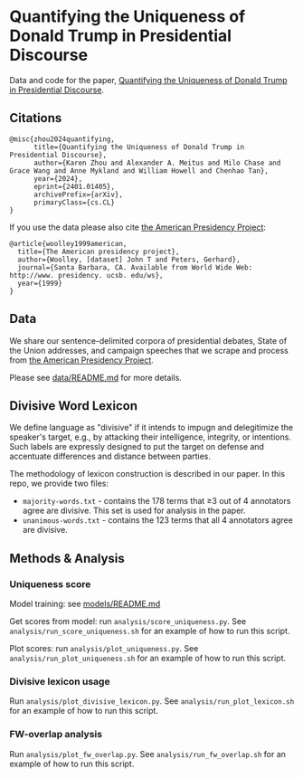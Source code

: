 # Quantifying the Uniqueness of Donald Trump in Presidential Discourse

Data and code for the paper, [Quantifying the Uniqueness of Donald Trump in Presidential Discourse](https://arxiv.org/abs/2401.01405).



## Citations
```
@misc{zhou2024quantifying,
      title={Quantifying the Uniqueness of Donald Trump in Presidential Discourse}, 
      author={Karen Zhou and Alexander A. Meitus and Milo Chase and Grace Wang and Anne Mykland and William Howell and Chenhao Tan},
      year={2024},
      eprint={2401.01405},
      archivePrefix={arXiv},
      primaryClass={cs.CL}
}
```


If you use the data please also cite [the American Presidency Project](https://www.presidency.ucsb.edu/documents):
```
@article{woolley1999american,
  title={The American presidency project},
  author={Woolley, [dataset] John T and Peters, Gerhard},
  journal={Santa Barbara, CA. Available from World Wide Web: http://www. presidency. ucsb. edu/ws},
  year={1999}
}
```

## Data
We share our sentence-delimited corpora of presidential debates, State of the Union addresses, and campaign speeches that we scrape and process from [the American Presidency Project](https://www.presidency.ucsb.edu/documents).

Please see [data/README.md](data/README.md) for more details.

## Divisive Word Lexicon
We define language as "divisive" if it intends to impugn and delegitimize the speaker's target, e.g., by attacking their intelligence, integrity, or intentions. Such labels are expressly designed to put the target on defense and accentuate differences and distance between parties.

The methodology of lexicon construction is described in our paper. In this repo, we provide two files:
- `majority-words.txt` - contains the 178 terms that ≥3 out of 4 annotators agree are divisive. This set is used for analysis in the paper.
- `unanimous-words.txt` - contains the 123 terms that all 4 annotators agree are divisive. 

## Methods & Analysis

### Uniqueness score

Model training: see [models/README.md](models/README.md)

Get scores from model: run `analysis/score_uniqueness.py`. See `analysis/run_score_uniqueness.sh` for an example of how to run this script.

Plot scores: run `analysis/plot_uniqueness.py`. See `analysis/run_plot_uniqueness.sh` for an example of how to run this script.

### Divisive lexicon usage
Run `analysis/plot_divisive_lexicon.py`. See `analysis/run_plot_lexicon.sh` for an example of how to run this script.


### FW-overlap analysis
Run `analysis/plot_fw_overlap.py`. See `analysis/run_fw_overlap.sh` for an example of how to run this script.



